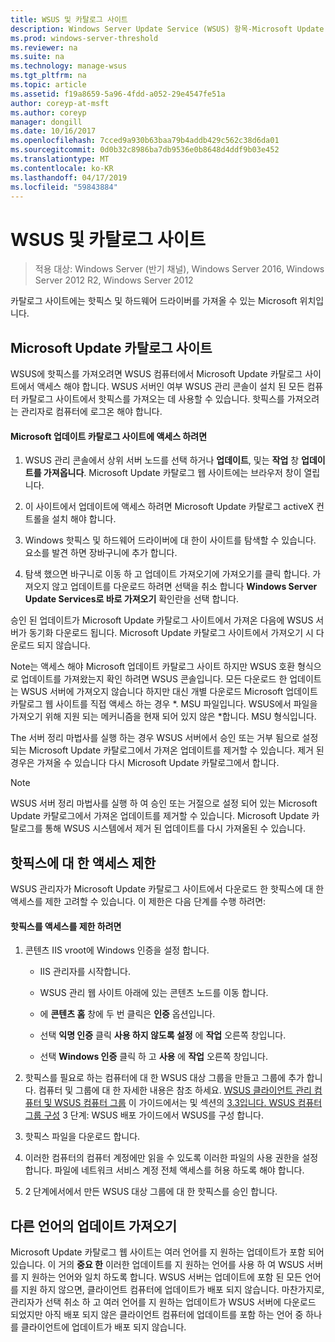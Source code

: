 ```yaml
---
title: WSUS 및 카탈로그 사이트
description: Windows Server Update Service (WSUS) 항목-Microsoft Update 카탈로그 사이트에 액세스 하 여 WSUS에 핫픽스를 가져오는 방법
ms.prod: windows-server-threshold
ms.reviewer: na
ms.suite: na
ms.technology: manage-wsus
ms.tgt_pltfrm: na
ms.topic: article
ms.assetid: f19a8659-5a96-4fdd-a052-29e4547fe51a
author: coreyp-at-msft
ms.author: coreyp
manager: dongill
ms.date: 10/16/2017
ms.openlocfilehash: 7cced9a930b63baa79b4addb429c562c38d6da01
ms.sourcegitcommit: 0d0b32c8986ba7db9536e0b8648d4ddf9b03e452
ms.translationtype: MT
ms.contentlocale: ko-KR
ms.lasthandoff: 04/17/2019
ms.locfileid: "59843884"
---
```

# <a name="wsus-and-the-catalog-site"></a>WSUS 및 카탈로그 사이트

>적용 대상: Windows Server (반기 채널), Windows Server 2016, Windows Server 2012 R2, Windows Server 2012

카탈로그 사이트에는 핫픽스 및 하드웨어 드라이버를 가져올 수 있는 Microsoft 위치입니다.

## <a name="the-microsoft-update-catalog-site"></a>Microsoft Update 카탈로그 사이트
WSUS에 핫픽스를 가져오려면 WSUS 컴퓨터에서 Microsoft Update 카탈로그 사이트에서 액세스 해야 합니다. WSUS 서버인 여부 WSUS 관리 콘솔이 설치 된 모든 컴퓨터 카탈로그 사이트에서 핫픽스를 가져오는 데 사용할 수 있습니다. 핫픽스를 가져오려는 관리자로 컴퓨터에 로그온 해야 합니다.

#### <a name="to-access-the-microsoft-update-catalog-site"></a>Microsoft 업데이트 카탈로그 사이트에 액세스 하려면

1.  WSUS 관리 콘솔에서 상위 서버 노드를 선택 하거나 **업데이트**, 및는 **작업** 창 **업데이트를 가져옵니다**. Microsoft Update 카탈로그 웹 사이트에는 브라우저 창이 열립니다.

2.  이 사이트에서 업데이트에 액세스 하려면 Microsoft Update 카탈로그 activeX 컨트롤을 설치 해야 합니다.

3.  Windows 핫픽스 및 하드웨어 드라이버에 대 한이 사이트를 탐색할 수 있습니다. 요소를 발견 하면 장바구니에 추가 합니다.

4.  탐색 했으면 바구니로 이동 하 고 업데이트 가져오기에 가져오기를 클릭 합니다. 가져오지 않고 업데이트를 다운로드 하려면 선택을 취소 합니다 **Windows Server Update Services로 바로 가져오기** 확인란을 선택 합니다.

승인 된 업데이트가 Microsoft Update 카탈로그 사이트에서 가져온 다음에 WSUS 서버가 동기화 다운로드 됩니다. Microsoft Update 카탈로그 사이트에서 가져오기 시 다운로드 되지 않습니다.

Note는 액세스 해야 Microsoft 업데이트 카탈로그 사이트 하지만 WSUS 호환 형식으로 업데이트를 가져왔는지 확인 하려면 WSUS 콘솔입니다. 모든 다운로드 한 업데이트는 WSUS 서버에 가져오지 않습니다 하지만 대신 개별 다운로드 Microsoft 업데이트 카탈로그 웹 사이트를 직접 액세스 하는 경우 *. MSU 파일입니다. WSUS에서 파일을 가져오기 위해 지원 되는 메커니즘을 현재 되어 있지 않은 \*합니다. MSU 형식입니다.

The 서버 정리 마법사를 실행 하는 경우 WSUS 서버에서 승인 또는 거부 됨으로 설정 되는 Microsoft Update 카탈로그에서 가져온 업데이트를 제거할 수 있습니다. 제거 된 경우은 가져올 수 있습니다 다시 Microsoft Update 카탈로그에서 합니다.

> [!NOTE]
> WSUS 서버 정리 마법사를 실행 하 여 승인 또는 거절으로 설정 되어 있는 Microsoft Update 카탈로그에서 가져온 업데이트를 제거할 수 있습니다. Microsoft Update 카탈로그를 통해 WSUS 시스템에서 제거 된 업데이트를 다시 가져올된 수 있습니다.

## <a name="restricting-access-to-hotfixes"></a>핫픽스에 대 한 액세스 제한
WSUS 관리자가 Microsoft Update 카탈로그 사이트에서 다운로드 한 핫픽스에 대 한 액세스를 제한 고려할 수 있습니다. 이 제한은 다음 단계를 수행 하려면:

#### <a name="to-restrict-access-to-hotfixes"></a>핫픽스를 액세스를 제한 하려면

1.  콘텐츠 IIS vroot에 Windows 인증을 설정 합니다.

    -   IIS 관리자를 시작합니다.

    -   WSUS 관리 웹 사이트 아래에 있는 콘텐츠 노드를 이동 합니다.

    -   에 **콘텐츠 홈** 창에 두 번 클릭은 **인증** 옵션입니다.

    -   선택 **익명 인증** 클릭 **사용 하지 않도록 설정** 에 **작업** 오른쪽 창입니다.

    -   선택 **Windows 인증** 클릭 하 고 **사용** 에 **작업** 오른쪽 창입니다.

2.  핫픽스를 필요로 하는 컴퓨터에 대 한 WSUS 대상 그룹을 만들고 그룹에 추가 합니다. 컴퓨터 및 그룹에 대 한 자세한 내용은 참조 하세요. [WSUS 클라이언트 관리 컴퓨터 및 WSUS 컴퓨터 그룹](managing-wsus-client-computers-and-wsus-computer-groups.md) 이 가이드에서는 및 섹션의 [3.3입니다. WSUS 컴퓨터 그룹 구성](../deploy/2-configure-wsus.md#BKMK_ConfigcomputerGroups) 3 단계: WSUS 배포 가이드에서 WSUS를 구성 합니다.

3.  핫픽스 파일을 다운로드 합니다.

4.  이러한 컴퓨터의 컴퓨터 계정에만 읽을 수 있도록 이러한 파일의 사용 권한을 설정 합니다. 파일에 네트워크 서비스 계정 전체 액세스를 허용 하도록 해야 합니다.

5.  2 단계에서에서 만든 WSUS 대상 그룹에 대 한 핫픽스를 승인 합니다.

## <a name="importing-updates-in-different-languages"></a>다른 언어의 업데이트 가져오기
Microsoft Update 카탈로그 웹 사이트는 여러 언어를 지 원하는 업데이트가 포함 되어 있습니다. 이 거의 **중요 한** 이러한 업데이트를 지 원하는 언어를 사용 하 여 WSUS 서버를 지 원하는 언어와 일치 하도록 합니다. WSUS 서버는 업데이트에 포함 된 모든 언어를 지원 하지 않으면, 클라이언트 컴퓨터에 업데이트가 배포 되지 않습니다. 마찬가지로, 관리자가 선택 취소 하 고 여러 언어를 지 원하는 업데이트가 WSUS 서버에 다운로드 되었지만 아직 배포 되지 않은 클라이언트 컴퓨터에 업데이트를 포함 하는 언어 중 하나를 클라이언트에 업데이트가 배포 되지 않습니다.
